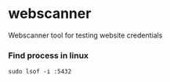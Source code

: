 # webscanner
Webscanner tool for testing website credentials

### Find process in linux
```
sudo lsof -i :5432
```
